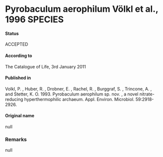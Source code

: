 # Pyrobaculum aerophilum Völkl et al., 1996 SPECIES

#### Status
ACCEPTED

#### According to
The Catalogue of Life, 3rd January 2011

#### Published in
Volkl, P. , Huber, R. , Drobner, E. , Rachel, R. , Burggraf, S. , Trincone, A. , and Stetter, K. O. 1993. Pyrobaculum aerophilum sp. nov. , a novel nitrate-reducing hyperthermophilic archaeum. Appl. Environ. Microbiol. 59:2918-2926.

#### Original name
null

### Remarks
null